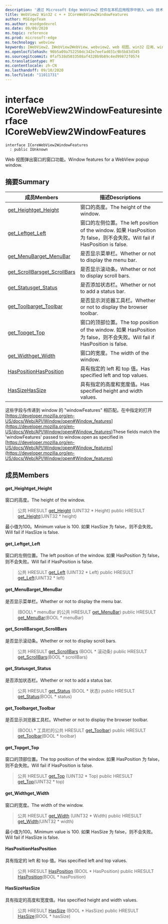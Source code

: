 ```yaml
---
description: '通过 Microsoft Edge WebView2 控件在本机应用程序中嵌入 web 技术 (HTML、CSS 和 JavaScript) '
title: WebView2 Win32 c + + ICoreWebView2WindowFeatures
author: MSEdgeTeam
ms.author: msedgedevrel
ms.date: 09/09/2020
ms.topic: reference
ms.prod: microsoft-edge
ms.technology: webview
keywords: IWebView2、IWebView2WebView、webview2、web 视图、win32 应用、win32、edge、ICoreWebView2、ICoreWebView2Controller、浏览器控件、边缘 html、ICoreWebView2WindowFeatures
ms.openlocfilehash: 90b5a09a752250dc342e7eefad031c9b5b83d345
ms.sourcegitcommit: 0faf538d5033508af4320b9b89c4ed99872f0574
ms.translationtype: MT
ms.contentlocale: zh-CN
ms.lasthandoff: 09/10/2020
ms.locfileid: "11011731"
---
```

# <span data-ttu-id="c20ad-104">interface ICoreWebView2WindowFeatures</span><span class="sxs-lookup"><span data-stu-id="c20ad-104">interface ICoreWebView2WindowFeatures</span></span> 

```
interface ICoreWebView2WindowFeatures
  : public IUnknown
```

<span data-ttu-id="c20ad-105">Web 视图弹出窗口的窗口功能。</span><span class="sxs-lookup"><span data-stu-id="c20ad-105">Window features for a WebView popup window.</span></span>

## <span data-ttu-id="c20ad-106">摘要</span><span class="sxs-lookup"><span data-stu-id="c20ad-106">Summary</span></span>

 <span data-ttu-id="c20ad-107">成员</span><span class="sxs-lookup"><span data-stu-id="c20ad-107">Members</span></span>                        | <span data-ttu-id="c20ad-108">描述</span><span class="sxs-lookup"><span data-stu-id="c20ad-108">Descriptions</span></span>
--------------------------------|---------------------------------------------
[<span data-ttu-id="c20ad-109">get_Height</span><span class="sxs-lookup"><span data-stu-id="c20ad-109">get_Height</span></span>](#get_height) | <span data-ttu-id="c20ad-110">窗口的高度。</span><span class="sxs-lookup"><span data-stu-id="c20ad-110">The height of the window.</span></span>
[<span data-ttu-id="c20ad-111">get_Left</span><span class="sxs-lookup"><span data-stu-id="c20ad-111">get_Left</span></span>](#get_left) | <span data-ttu-id="c20ad-112">窗口的左侧位置。</span><span class="sxs-lookup"><span data-stu-id="c20ad-112">The left position of the window.</span></span> <span data-ttu-id="c20ad-113">如果 HasPosition 为 false，则不会失败。</span><span class="sxs-lookup"><span data-stu-id="c20ad-113">Will fail if HasPosition is false.</span></span>
[<span data-ttu-id="c20ad-114">get_MenuBar</span><span class="sxs-lookup"><span data-stu-id="c20ad-114">get_MenuBar</span></span>](#get_menubar) | <span data-ttu-id="c20ad-115">是否显示菜单栏。</span><span class="sxs-lookup"><span data-stu-id="c20ad-115">Whether or not to display the menu bar.</span></span>
[<span data-ttu-id="c20ad-116">get_ScrollBars</span><span class="sxs-lookup"><span data-stu-id="c20ad-116">get_ScrollBars</span></span>](#get_scrollbars) | <span data-ttu-id="c20ad-117">是否显示滚动条。</span><span class="sxs-lookup"><span data-stu-id="c20ad-117">Whether or not to display scroll bars.</span></span>
[<span data-ttu-id="c20ad-118">get_Status</span><span class="sxs-lookup"><span data-stu-id="c20ad-118">get_Status</span></span>](#get_status) | <span data-ttu-id="c20ad-119">是否添加状态栏。</span><span class="sxs-lookup"><span data-stu-id="c20ad-119">Whether or not to add a status bar.</span></span>
[<span data-ttu-id="c20ad-120">get_Toolbar</span><span class="sxs-lookup"><span data-stu-id="c20ad-120">get_Toolbar</span></span>](#get_toolbar) | <span data-ttu-id="c20ad-121">是否显示浏览器工具栏。</span><span class="sxs-lookup"><span data-stu-id="c20ad-121">Whether or not to display the browser toolbar.</span></span>
[<span data-ttu-id="c20ad-122">get_Top</span><span class="sxs-lookup"><span data-stu-id="c20ad-122">get_Top</span></span>](#get_top) | <span data-ttu-id="c20ad-123">窗口的顶部位置。</span><span class="sxs-lookup"><span data-stu-id="c20ad-123">The top position of the window.</span></span> <span data-ttu-id="c20ad-124">如果 HasPosition 为 false，则不会失败。</span><span class="sxs-lookup"><span data-stu-id="c20ad-124">Will fail if HasPosition is false.</span></span>
[<span data-ttu-id="c20ad-125">get_Width</span><span class="sxs-lookup"><span data-stu-id="c20ad-125">get_Width</span></span>](#get_width) | <span data-ttu-id="c20ad-126">窗口的宽度。</span><span class="sxs-lookup"><span data-stu-id="c20ad-126">The width of the window.</span></span>
[<span data-ttu-id="c20ad-127">HasPosition</span><span class="sxs-lookup"><span data-stu-id="c20ad-127">HasPosition</span></span>](#hasposition) | <span data-ttu-id="c20ad-128">具有指定的 left 和 top 值。</span><span class="sxs-lookup"><span data-stu-id="c20ad-128">Has specified left and top values.</span></span>
[<span data-ttu-id="c20ad-129">HasSize</span><span class="sxs-lookup"><span data-stu-id="c20ad-129">HasSize</span></span>](#hassize) | <span data-ttu-id="c20ad-130">具有指定的高度和宽度值。</span><span class="sxs-lookup"><span data-stu-id="c20ad-130">Has specified height and width values.</span></span>

<span data-ttu-id="c20ad-131">这些字段与传递到 window 的 "windowFeatures" 相匹配。在中指定的打开 [https://developer.mozilla.org/en-US/docs/Web/API/Window/open#Window_features](https://developer.mozilla.org/en-US/docs/Web/API/Window/open#Window_features)</span><span class="sxs-lookup"><span data-stu-id="c20ad-131">These fields match the 'windowFeatures' passed to window.open as specified in [https://developer.mozilla.org/en-US/docs/Web/API/Window/open#Window_features](https://developer.mozilla.org/en-US/docs/Web/API/Window/open#Window_features)</span></span>

## <span data-ttu-id="c20ad-132">成员</span><span class="sxs-lookup"><span data-stu-id="c20ad-132">Members</span></span>

#### <span data-ttu-id="c20ad-133">get_Height</span><span class="sxs-lookup"><span data-stu-id="c20ad-133">get_Height</span></span> 

<span data-ttu-id="c20ad-134">窗口的高度。</span><span class="sxs-lookup"><span data-stu-id="c20ad-134">The height of the window.</span></span>

> <span data-ttu-id="c20ad-135">公共 HRESULT [get_Height](#get_height) (UINT32 \* Height) </span><span class="sxs-lookup"><span data-stu-id="c20ad-135">public HRESULT [get_Height](#get_height)(UINT32 \* height)</span></span>

<span data-ttu-id="c20ad-136">最小值为100。</span><span class="sxs-lookup"><span data-stu-id="c20ad-136">Minimum value is 100.</span></span> <span data-ttu-id="c20ad-137">如果 HasSize 为 false，则不会失败。</span><span class="sxs-lookup"><span data-stu-id="c20ad-137">Will fail if HasSize is false.</span></span>

#### <span data-ttu-id="c20ad-138">get_Left</span><span class="sxs-lookup"><span data-stu-id="c20ad-138">get_Left</span></span> 

<span data-ttu-id="c20ad-139">窗口的左侧位置。</span><span class="sxs-lookup"><span data-stu-id="c20ad-139">The left position of the window.</span></span> <span data-ttu-id="c20ad-140">如果 HasPosition 为 false，则不会失败。</span><span class="sxs-lookup"><span data-stu-id="c20ad-140">Will fail if HasPosition is false.</span></span>

> <span data-ttu-id="c20ad-141">公共 HRESULT [get_Left](#get_left) (UINT32 \* Left) </span><span class="sxs-lookup"><span data-stu-id="c20ad-141">public HRESULT [get_Left](#get_left)(UINT32 \* left)</span></span>

#### <span data-ttu-id="c20ad-142">get_MenuBar</span><span class="sxs-lookup"><span data-stu-id="c20ad-142">get_MenuBar</span></span> 

<span data-ttu-id="c20ad-143">是否显示菜单栏。</span><span class="sxs-lookup"><span data-stu-id="c20ad-143">Whether or not to display the menu bar.</span></span>

> <span data-ttu-id="c20ad-144"> (BOOL\ * menuBar 的公共 HRESULT [get_MenuBar](#get_menubar)) </span><span class="sxs-lookup"><span data-stu-id="c20ad-144">public HRESULT [get_MenuBar](#get_menubar)(BOOL \* menuBar)</span></span>

#### <span data-ttu-id="c20ad-145">get_ScrollBars</span><span class="sxs-lookup"><span data-stu-id="c20ad-145">get_ScrollBars</span></span> 

<span data-ttu-id="c20ad-146">是否显示滚动条。</span><span class="sxs-lookup"><span data-stu-id="c20ad-146">Whether or not to display scroll bars.</span></span>

> <span data-ttu-id="c20ad-147">公共 HRESULT [get_ScrollBars](#get_scrollbars) (BOOL \* 滚动条) </span><span class="sxs-lookup"><span data-stu-id="c20ad-147">public HRESULT [get_ScrollBars](#get_scrollbars)(BOOL \* scrollBars)</span></span>

#### <span data-ttu-id="c20ad-148">get_Status</span><span class="sxs-lookup"><span data-stu-id="c20ad-148">get_Status</span></span> 

<span data-ttu-id="c20ad-149">是否添加状态栏。</span><span class="sxs-lookup"><span data-stu-id="c20ad-149">Whether or not to add a status bar.</span></span>

> <span data-ttu-id="c20ad-150">公共 HRESULT [get_Status](#get_status) (BOOL \* 状态) </span><span class="sxs-lookup"><span data-stu-id="c20ad-150">public HRESULT [get_Status](#get_status)(BOOL \* status)</span></span>

#### <span data-ttu-id="c20ad-151">get_Toolbar</span><span class="sxs-lookup"><span data-stu-id="c20ad-151">get_Toolbar</span></span> 

<span data-ttu-id="c20ad-152">是否显示浏览器工具栏。</span><span class="sxs-lookup"><span data-stu-id="c20ad-152">Whether or not to display the browser toolbar.</span></span>

> <span data-ttu-id="c20ad-153"> (BOOL\ * 工具栏的公共 HRESULT [get_Toolbar](#get_toolbar)) </span><span class="sxs-lookup"><span data-stu-id="c20ad-153">public HRESULT [get_Toolbar](#get_toolbar)(BOOL \* toolbar)</span></span>

#### <span data-ttu-id="c20ad-154">get_Top</span><span class="sxs-lookup"><span data-stu-id="c20ad-154">get_Top</span></span> 

<span data-ttu-id="c20ad-155">窗口的顶部位置。</span><span class="sxs-lookup"><span data-stu-id="c20ad-155">The top position of the window.</span></span> <span data-ttu-id="c20ad-156">如果 HasPosition 为 false，则不会失败。</span><span class="sxs-lookup"><span data-stu-id="c20ad-156">Will fail if HasPosition is false.</span></span>

> <span data-ttu-id="c20ad-157">公共 HRESULT [get_Top](#get_top) (UINT32 \* Top) </span><span class="sxs-lookup"><span data-stu-id="c20ad-157">public HRESULT [get_Top](#get_top)(UINT32 \* top)</span></span>

#### <span data-ttu-id="c20ad-158">get_Width</span><span class="sxs-lookup"><span data-stu-id="c20ad-158">get_Width</span></span> 

<span data-ttu-id="c20ad-159">窗口的宽度。</span><span class="sxs-lookup"><span data-stu-id="c20ad-159">The width of the window.</span></span>

> <span data-ttu-id="c20ad-160">公共 HRESULT [get_Width](#get_width) (UINT32 \* Width) </span><span class="sxs-lookup"><span data-stu-id="c20ad-160">public HRESULT [get_Width](#get_width)(UINT32 \* width)</span></span>

<span data-ttu-id="c20ad-161">最小值为100。</span><span class="sxs-lookup"><span data-stu-id="c20ad-161">Minimum value is 100.</span></span> <span data-ttu-id="c20ad-162">如果 HasSize 为 false，则不会失败。</span><span class="sxs-lookup"><span data-stu-id="c20ad-162">Will fail if HasSize is false.</span></span>

#### <span data-ttu-id="c20ad-163">HasPosition</span><span class="sxs-lookup"><span data-stu-id="c20ad-163">HasPosition</span></span> 

<span data-ttu-id="c20ad-164">具有指定的 left 和 top 值。</span><span class="sxs-lookup"><span data-stu-id="c20ad-164">Has specified left and top values.</span></span>

> <span data-ttu-id="c20ad-165">公共 HRESULT [HasPosition](#hasposition) (BOOL \* HasPosition) </span><span class="sxs-lookup"><span data-stu-id="c20ad-165">public HRESULT [HasPosition](#hasposition)(BOOL \* hasPosition)</span></span>

#### <span data-ttu-id="c20ad-166">HasSize</span><span class="sxs-lookup"><span data-stu-id="c20ad-166">HasSize</span></span> 

<span data-ttu-id="c20ad-167">具有指定的高度和宽度值。</span><span class="sxs-lookup"><span data-stu-id="c20ad-167">Has specified height and width values.</span></span>

> <span data-ttu-id="c20ad-168">公共 HRESULT [HasSize](#hassize) (BOOL \* HasSize) </span><span class="sxs-lookup"><span data-stu-id="c20ad-168">public HRESULT [HasSize](#hassize)(BOOL \* hasSize)</span></span>


